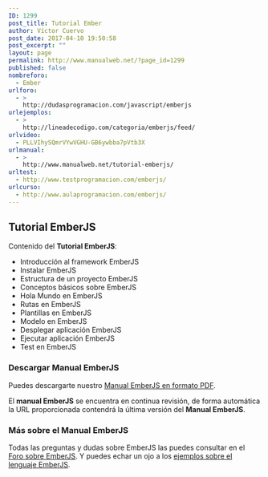 ```yaml
---
ID: 1299
post_title: Tutorial Ember
author: Víctor Cuervo
post_date: 2017-04-10 19:50:58
post_excerpt: ""
layout: page
permalink: http://www.manualweb.net/?page_id=1299
published: false
nombreforo:
  - Ember
urlforo:
  - >
    http://dudasprogramacion.com/javascript/emberjs
urlejemplos:
  - >
    http://lineadecodigo.com/categoria/emberjs/feed/
urlvideo:
  - PLLVIhySQmrVYwVGHU-GB6ywbba7pVtb3X
urlmanual:
  - >
    http://www.manualweb.net/tutorial-emberjs/
urltest:
  - http://www.testprogramacion.com/emberjs/
urlcurso:
  - http://www.aulaprogramacion.com/emberjs/
---
```

## Tutorial EmberJS

Contenido del **Tutorial EmberJS**:

*   Introducción al framework EmberJS
*   Instalar EmberJS
*   Estructura de un proyecto EmberJS
*   Conceptos básicos sobre EmberJS
*   Hola Mundo en EmberJS
*   Rutas en EmberJS
*   Plantillas en EmberJS
*   Modelo en EmberJS
*   Desplegar aplicación EmberJS
*   Ejecutar aplicación EmberJS
*   Test en EmberJS

### Descargar Manual EmberJS

Puedes descargarte nuestro [Manual EmberJS en formato PDF][1].

El **manual EmberJS** se encuentra en continua revisión, de forma automática la URL proporcionada contendrá la última versión del **Manual EmberJS**.

### Más sobre el Manual EmberJS

Todas las preguntas y dudas sobre EmberJS las puedes consultar en el [Foro sobre EmberJS][2]. Y puedes echar un ojo a los [ejemplos sobre el lenguaje EmberJS][3].

 [1]: https://gitprint.com/manualweb/manualweb/blob/master/ember/pdf/tutorial-ember-pdf.md
 [2]: //dudasprogramacion.com/javascript/emberjs]
 [3]: //lineadecodigo.com/categoria/emberjs]